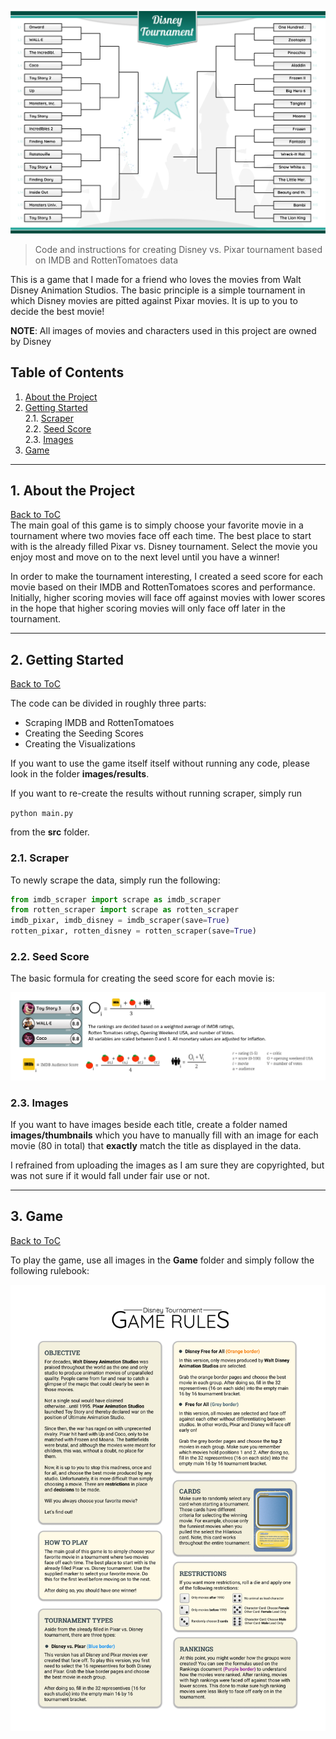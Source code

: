 ![](Game/Main_Filled.png)

> Code and instructions for creating Disney vs. Pixar tournament based on 
IMDB and RottenTomatoes data

This is a game that I made for a friend who loves the movies from
Walt Disney Animation Studios. The basic principle is a simple tournament in which Disney
movies are pitted against Pixar movies. It is up to you to decide the best movie! 

**NOTE**: All images of movies and characters used in this project are owned by Disney  


## Table of Contents  
<a name="toc"/></a>
<!--ts-->
   1. [About the Project](#about)
   2. [Getting Started](#gettingstarted)  
        2.1. [Scraper](#scraper)  
        2.2. [Seed Score](#seed)   
        2.3. [Images](#images)  
   3. [Game](#game)  
<!--te-->

---
<a name="about"/></a>
## 1. About the Project
[Back to ToC](#toc)  
The main goal of this game is to simply choose your favorite movie in a tournament 
where two movies face off each time. The best place to start with is the already filled 
Pixar vs. Disney tournament. Select the movie you enjoy most and move on to the next 
level until you have a winner!  

In order to make the tournament interesting, I created a seed score for each movie
based on their IMDB and RottenTomatoes scores and performance. Initially, higher scoring movies will face off against movies with lower scores in the hope
that higher scoring movies will only face off later in the tournament. 



 
---
<a name="gettingstarted"/></a>
##  2. Getting Started
[Back to ToC](#toc)  

The code can be divided in roughly three parts: 
* Scraping IMDB and RottenTomatoes
* Creating the Seeding Scores
* Creating the Visualizations

If you want to use the game itself itself without running any code, please look in
the folder **images/results**.

If you want to re-create the results without running scraper, simply run  
  
```python main.py```

from the **src** folder. 

<a name="scraper"/></a>
###  2.1. Scraper
To newly scrape the data, simply run the following: 
  
```python
from imdb_scraper import scrape as imdb_scraper
from rotten_scraper import scrape as rotten_scraper
imdb_pixar, imdb_disney = imdb_scraper(save=True)
rotten_pixar, rotten_disney = rotten_scraper(save=True)
```

<a name="seed"/></a>
###  2.2. Seed Score  

The basic formula for creating the seed score for each movie is:  

![](images/Unprotected/scoring.png)


<a name="images"/></a>
###  2.3. Images  

If you want to have images beside each title, create a folder named **images/thumbnails**
which you have to manually fill with an image for each movie (80 in total) that **exactly**
match the title as displayed in the data. 

I refrained from uploading the images as I am sure they are copyrighted, but was not sure
if it would fall under fair use or not. 

---
<a name="game"/></a>
##  3. Game
[Back to ToC](#toc)  

To play the game, use all images in the **Game** folder and simply follow the following 
rulebook:

![](Game/Rules.png)


